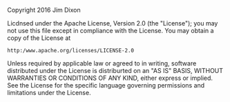 Copyright 2016 Jim Dixon

Licdnsed under the Apache License, Version 2.0 (the "License");
you may not use this file except in compliance with the License.
You may obtain a copy of the License at

    http:/www.apache.org/licenses/LICENSE-2.0

Unless required by applicable law or agreed to in writing, software
distributed under the License is distriburted on an "AS IS" BASIS,
WITHOUT WARRANTIES OR CONDITIONS OF ANY KIND, either express or implied.
See the License for the specific language governing permissions and
limitations under the License.
